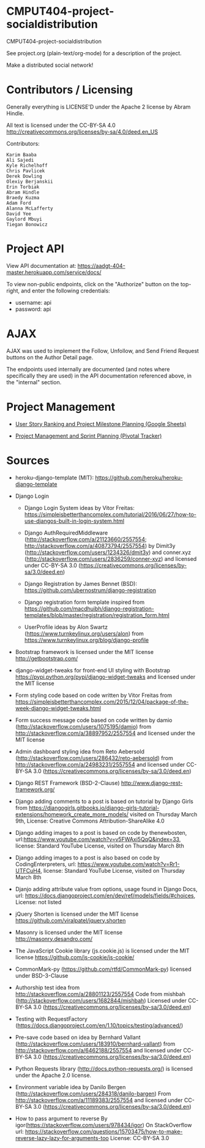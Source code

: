 CMPUT404-project-socialdistribution
===================================

CMPUT404-project-socialdistribution

See project.org (plain-text/org-mode) for a description of the project.

Make a distributed social network!

Contributors / Licensing
========================

Generally everything is LICENSE'D under the Apache 2 license by Abram Hindle.

All text is licensed under the CC-BY-SA 4.0 http://creativecommons.org/licenses/by-sa/4.0/deed.en_US


Contributors:

    Karim Baaba
    Ali Sajedi
    Kyle Richelhoff
    Chris Pavlicek
    Derek Dowling
    Olexiy Berjanskii
    Erin Torbiak
    Abram Hindle
    Braedy Kuzma
    Adam Ford
    Alanna McLafferty
    David Yee
    Gaylord Mbuyi
    Tiegan Bonowicz

Project API
============

View API documentation at: https://aadgt-404-master.herokuapp.com/service/docs/

To view non-public endpoints, click on the "Authorize" button on the top-right, and enter the following credentials:

* username: api        
* password: api

AJAX
====

AJAX was used to implement the Follow, Unfollow, and Send Friend Request buttons on the Author Detail page.

The endpoints used internally are documented (and notes where specifically they are used) in the API documentation referenced above, in the "internal" section.

Project Management
==================

* [User Story Ranking and Project Milestone Planning (Google Sheets)](https://docs.google.com/spreadsheets/d/1cJCfzLqsmpnJd4xiAdVyMDdLkoQ1MP6Rk7lP-_9abBI/edit?usp=sharing)

* [Project Management and Sprint Planning (Pivotal Tracker)](https://www.pivotaltracker.com/n/projects/1975357)

Sources
=======

* heroku-django-template (MIT): https://github.com/heroku/heroku-django-template

* Django Login

  * Django Login System ideas by Vitor Freitas:
    https://simpleisbetterthancomplex.com/tutorial/2016/06/27/how-to-use-djangos-built-in-login-system.html

  * Django AuthRequiredMiddleware (http://stackoverflow.com/a/21123660/2557554; 
    http://stackoverflow.com/a/40873794/2557554) by 
    Dimit3y (http://stackoverflow.com/users/1234326/dmit3y) and 
    conner.xyz (http://stackoverflow.com/users/2836259/conner-xyz) and licensed 
    under CC-BY-SA 3.0 (https://creativecommons.org/licenses/by-sa/3.0/deed.en)

  * Django Registration by James Bennet (BSD):
    https://github.com/ubernostrum/django-registration

  * Django registration form template inspired from 
    https://github.com/macdhuibh/django-registration-templates/blob/master/registration/registration_form.html

  * UserProfile ideas by Alon Swartz (https://www.turnkeylinux.org/users/alon)
    from https://www.turnkeylinux.org/blog/django-profile

* Bootstrap framework is licensed under the MIT license 
  http://getbootstrap.com/

* django-widget-tweaks for front-end UI styling with Bootstrap 
  https://pypi.python.org/pypi/django-widget-tweaks and licensed under the MIT 
  license

* Form styling code based on code written by Vitor Freitas from 
  https://simpleisbetterthancomplex.com/2015/12/04/package-of-the-week-django-widget-tweaks.html
  
* Form success message code based on code written by 
  damio (http://stackoverflow.com/users/1075195/damio) from http://stackoverflow.com/a/38897952/2557554 and licensed under the MIT license

* Admin dashboard styling idea from 
  Reto Aebersold (http://stackoverflow.com/users/286432/reto-aebersold) from
  http://stackoverflow.com/a/24983231/2557554 and licensed under 
  CC-BY-SA 3.0 (https://creativecommons.org/licenses/by-sa/3.0/deed.en)

* Django REST Framework (BSD-2-Clause)
  http://www.django-rest-framework.org/

* Django adding comments to a post is based on tutorial by Django Girls from
  https://djangogirls.gitbooks.io/django-girls-tutorial-extensions/homework_create_more_models/
  visited on Thursday March 9th, License: Creative Commons Attribution-ShareAlike 4.0

* Django adding images to a post is based on code by thenewbosten,
  url:https://www.youtube.com/watch?v=v5FWAxi5QqQ&index=33, license: Standard YouTube License,
  visited on Thursday March 8th

* Django adding images to a post is also based on code by CodingEnterpreters,
  url: https://www.youtube.com/watch?v=Rr1-UTFCuH4, license: Standard YouTube License,
  visited on Thursday March 8th

* Djanjo adding attribute value from options, usage found in Django Docs,
  url: https://docs.djangoproject.com/en/dev/ref/models/fields/#choices, License: not listed

* jQuery Shorten is licensed under the MIT license  
  https://github.com/viralpatel/jquery.shorten

* Masonry is licensed under the MIT license  
  http://masonry.desandro.com/

* The JavaScript Cookie library (js.cookie.js) is licensed under the MIT license
  https://github.com/js-cookie/js-cookie/

* CommonMark-py (https://github.com/rtfd/CommonMark-py) licensed under BSD-3-Clause

* Authorship test idea from http://stackoverflow.com/a/28801123/2557554
  Code from mishbah (http://stackoverflow.com/users/1682844/mishbah)
  Licensed under CC-BY-SA 3.0 (https://creativecommons.org/licenses/by-sa/3.0/deed.en)

* Testing with RequestFactory (https://docs.djangoproject.com/en/1.10/topics/testing/advanced/)

* Pre-save code based on idea by 
  Bernhard Vallant (http://stackoverflow.com/users/183910/bernhard-vallant)
  from http://stackoverflow.com/a/6462188/2557554 and licensed under 
  CC-BY-SA 3.0 (https://creativecommons.org/licenses/by-sa/3.0/deed.en)

* Python Requests library (http://docs.python-requests.org/) is licensed under 
  the Apache 2.0 license.

* Environment variable idea by 
  Danilo Bergen (http://stackoverflow.com/users/284318/danilo-bargen) 
  From http://stackoverflow.com/a/11189383/2557554 and licensed under 
  CC-BY-SA 3.0 (https://creativecommons.org/licenses/by-sa/3.0/deed.en)

* How to pass argument to reverse
  By igor(https://stackoverflow.com/users/978434/igor)
  On StackOverflow url: https://stackoverflow.com/questions/15703475/how-to-make-reverse-lazy-lazy-for-arguments-too
  License: CC-BY-SA 3.0

